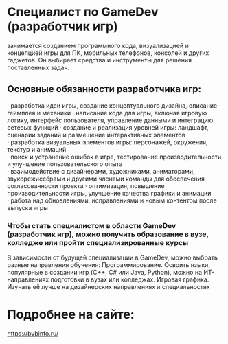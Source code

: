 # Специалист по GameDev (разработчик игр) 
занимается созданием программного кода, визуализацией и концепцией игры для ПК, мобильных телефонов, консолей и других гаджетов. Он выбирает средства и инструменты для решения поставленных задач.

## Основные обязанности разработчика игр:
·       разработка идеи игры, создание концептуального дизайна, описание геймплея и механики 
·       написание кода для игры, включая игровую логику, интерфейс пользователя, управление данными и интеграцию сетевых функций
·       создание и реализация уровней игры: ландшафт, сценарии заданий и размещение интерактивных элементов  
·       разработка визуальных элементов игры: персонажей, окружения, текстур и анимаций  
·       поиск и устранение ошибок в игре, тестирование производительности и улучшение пользовательского опыта  
·       взаимодействие с дизайнерами, художниками, аниматорами, звукорежиссёрами и другими членами команды для обеспечения согласованности проекта 
·       оптимизация, повышение производительности игры, улучшение качества графики и анимации  
·       работа над обновлениями, исправлениями и новым контентом после выпуска игры  
### Чтобы стать специалистом в области GameDev (разработчик игр), можно получить образование в вузе, колледже или пройти специализированные курсы
В зависимости от будущей специализации в GameDev, можно выбрать разные направления обучения:
Программирование. Освоить языки, популярные в создании игр (C++, C# или Java, Python), можно на ИТ-направлениях подготовки в вузах или колледжах.
Игровая графика. Изучать её лучше на дизайнерских направлениях и специальностях
# Подробнее на сайте:  
<https://bvbinfo.ru/>
